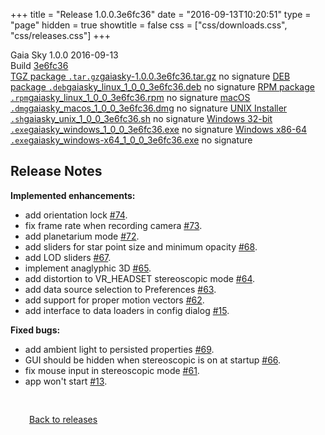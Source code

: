 +++
title = "Release 1.0.0.3e6fc36"
date = "2016-09-13T10:20:51"
type = "page"
hidden = true
showtitle = false
css = ["css/downloads.css", "css/releases.css"]
+++

<div class="download-container">
<div id="download-title">
<i class="gs-mdi-tag"></i>
Gaia Sky <span class="downloads-version">1.0.0</span> 
<time class="downloads-releasedate" datetime="2016-09-13T10:20:51" title="Published: 2016-09-13T10:20:51"><i class="gs-mdi-calendar"></i> 2016-09-13</time>
<div class="downloads-build">Build <a href='https://codeberg.org/gaiasky/gaiasky/commit/3e6fc36' target='_blank'>3e6fc36</a></div></div>
<div class="download-section">
<a href="https://gaia.ari.uni-heidelberg.de/gaiasky/releases/1.0.0.3e6fc36/gaiasky-1.0.0.3e6fc36.tar.gz" class="download-button"><i class="gs-mdi-zip-box icon-button"></i> TGZ package <code>.tar.gz</code><span class="download-sub">gaiasky-1.0.0.3e6fc36.tar.gz</span></a>
<span class="signature">no signature</span>
<a href="https://gaia.ari.uni-heidelberg.de/gaiasky/releases/1.0.0.3e6fc36/gaiasky_linux_1_0_0_3e6fc36.deb" class="download-button"><i class="gs-mdi-debian icon-button"></i> DEB package <code>.deb</code><span class="download-sub">gaiasky_linux_1_0_0_3e6fc36.deb</span></a>
<span class="signature">no signature</span>
<a href="https://gaia.ari.uni-heidelberg.de/gaiasky/releases/1.0.0.3e6fc36/gaiasky_linux_1_0_0_3e6fc36.rpm" class="download-button"><i class="gs-mdi-fedora icon-button"></i> RPM package <code>.rpm</code><span class="download-sub">gaiasky_linux_1_0_0_3e6fc36.rpm</span></a>
<span class="signature">no signature</span>
<a href="https://gaia.ari.uni-heidelberg.de/gaiasky/releases/1.0.0.3e6fc36/gaiasky_macos_1_0_0_3e6fc36.dmg" class="download-button"><i class="gs-fa6-brands-apple icon-button"></i> macOS <code>.dmg</code><span class="download-sub">gaiasky_macos_1_0_0_3e6fc36.dmg</span></a>
<span class="signature">no signature</span>
<a href="https://gaia.ari.uni-heidelberg.de/gaiasky/releases/1.0.0.3e6fc36/gaiasky_unix_1_0_0_3e6fc36.sh" class="download-button"><i class="gs-token-unix icon-button"></i> UNIX Installer <code>.sh</code><span class="download-sub">gaiasky_unix_1_0_0_3e6fc36.sh</span></a>
<span class="signature">no signature</span>
<a href="https://gaia.ari.uni-heidelberg.de/gaiasky/releases/1.0.0.3e6fc36/gaiasky_windows_1_0_0_3e6fc36.exe" class="download-button"><i class="gs-fa6-brands-windows icon-button"></i> Windows 32-bit <code>.exe</code><span class="download-sub">gaiasky_windows_1_0_0_3e6fc36.exe</span></a>
<span class="signature">no signature</span>
<a href="https://gaia.ari.uni-heidelberg.de/gaiasky/releases/1.0.0.3e6fc36/gaiasky_windows-x64_1_0_0_3e6fc36.exe" class="download-button"><i class="gs-fa6-brands-windows icon-button"></i> Windows x86-64 <code>.exe</code><span class="download-sub">gaiasky_windows-x64_1_0_0_3e6fc36.exe</span></a>
<span class="signature">no signature</span>
</div>
</div>

<section class="release-notes">

# Release Notes

**Implemented enhancements:**

- add orientation lock [#74](https://codeberg.org/gaiasky/gaiasky/issues/74).
- fix frame rate when recording camera [#73](https://codeberg.org/gaiasky/gaiasky/issues/73).
- add planetarium mode [#72](https://codeberg.org/gaiasky/gaiasky/issues/72).
- add sliders for star point size and minimum opacity [#68](https://codeberg.org/gaiasky/gaiasky/issues/68).
- add LOD sliders [#67](https://codeberg.org/gaiasky/gaiasky/issues/67).
- implement anaglyphic 3D [#65](https://codeberg.org/gaiasky/gaiasky/issues/65).
- add distortion to VR\_HEADSET stereoscopic mode [#64](https://codeberg.org/gaiasky/gaiasky/issues/64).
- add data source selection to Preferences [#63](https://codeberg.org/gaiasky/gaiasky/issues/63).
- add support for proper motion vectors [#62](https://codeberg.org/gaiasky/gaiasky/issues/62).
- add interface to data loaders in config dialog [#15](https://codeberg.org/gaiasky/gaiasky/issues/15).

**Fixed bugs:**

- add ambient light to persisted properties [#69](https://codeberg.org/gaiasky/gaiasky/issues/69).
- GUI should be hidden when stereoscopic is on at startup [#66](https://codeberg.org/gaiasky/gaiasky/issues/66).
- fix mouse input in stereoscopic mode [#61](https://codeberg.org/gaiasky/gaiasky/issues/61).
- app won't start [#13](https://codeberg.org/gaiasky/gaiasky/issues/13).
</section>


<p class="center-text" style="padding: 30px;"><a href="/downloads/releases"><i class="gs-mdi-arrow-left-bold-circle"></i> Back to releases</a>
</p>
